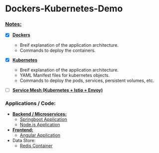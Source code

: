 # Dockers-Kubernetes-Demo

### [Notes:](https://github.com/sriram-ponangi/Dockers-Kubernetes-Demo/tree/master/Notes)
  - [X] **[Dockers](https://github.com/sriram-ponangi/Dockers-Kubernetes-Demo/tree/master/Notes/1.%20Dockers)**
    - Breif explanation of the application architecture.
    - Commands to deploy the containers.
      
  - [X] **[Kubernetes](https://github.com/sriram-ponangi/Dockers-Kubernetes-Demo/tree/master/Notes/2.%20Kubernetes)**
    - Breif explanation of the application architecture.
    - YAML Manifest files for kubernetes objects.
    - Commands to deploy the pods, services, persistent volumes, etc.
    
  - [ ] **[Service Mesh (Kubernetes + Istio + Envoy)]()**
 
 ### Applications / Code:
  - **[Backend / Microservices:](https://github.com/sriram-ponangi/dockers-k8s-demo-microservices)**
    - [Springboot Application](https://github.com/sriram-ponangi/dockers-k8s-demo-microservices/tree/master/springboot-app)
    - [Node.js Application](https://github.com/sriram-ponangi/dockers-k8s-demo-microservices/tree/master/nodejs-app)
  - **[Frontend:](https://github.com/sriram-ponangi/dockers-k8s-demo-frontend)**
    - [Angular Application]()
  - Data Store:
    - [Redis Container](https://hub.docker.com/_/redis)
